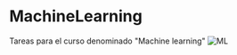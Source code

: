 # MachineLearning
Tareas para el curso denominado "Machine learning"
![ML](https://2.bp.blogspot.com/-8ZEsL67Haic/VGTFoQNgdyI/AAAAAAAALcU/mXt0OWYO9w8/s1600/_Machine%2BLearning.png)
